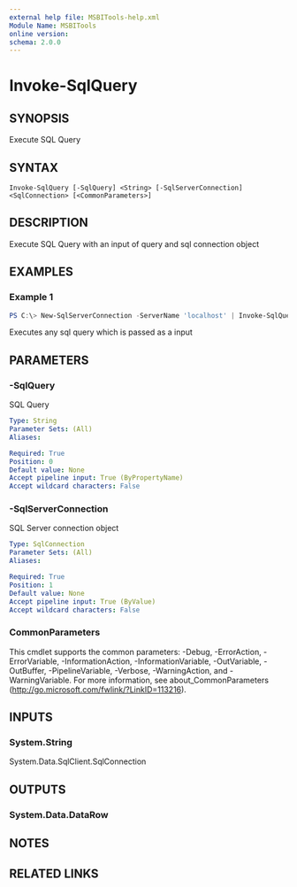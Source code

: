 ```yaml
---
external help file: MSBITools-help.xml
Module Name: MSBITools
online version:
schema: 2.0.0
---
```


# Invoke-SqlQuery

## SYNOPSIS
Execute SQL Query

## SYNTAX

```
Invoke-SqlQuery [-SqlQuery] <String> [-SqlServerConnection] <SqlConnection> [<CommonParameters>]
```

## DESCRIPTION
Execute SQL Query with an input of query and sql connection object

## EXAMPLES

### Example 1
```powershell
PS C:\> New-SqlServerConnection -ServerName 'localhost' | Invoke-SqlQuery -SQLQuery 'SELECT * FROM SSISDB.catalog.event_messages'
```

Executes any sql query which is passed as a input

## PARAMETERS

### -SqlQuery
SQL Query

```yaml
Type: String
Parameter Sets: (All)
Aliases:

Required: True
Position: 0
Default value: None
Accept pipeline input: True (ByPropertyName)
Accept wildcard characters: False
```

### -SqlServerConnection
SQL Server connection object

```yaml
Type: SqlConnection
Parameter Sets: (All)
Aliases:

Required: True
Position: 1
Default value: None
Accept pipeline input: True (ByValue)
Accept wildcard characters: False
```

### CommonParameters
This cmdlet supports the common parameters: -Debug, -ErrorAction, -ErrorVariable, -InformationAction, -InformationVariable, -OutVariable, -OutBuffer, -PipelineVariable, -Verbose, -WarningAction, and -WarningVariable. For more information, see about_CommonParameters (http://go.microsoft.com/fwlink/?LinkID=113216).

## INPUTS

### System.String
System.Data.SqlClient.SqlConnection

## OUTPUTS

### System.Data.DataRow

## NOTES

## RELATED LINKS
